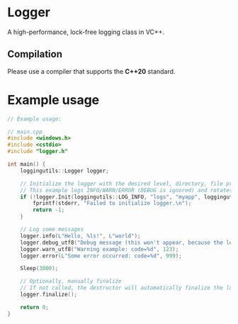 # Logger
A high-performance, lock-free logging class in VC++.

## Compilation

Please use a compiler that supports the **C++20** standard.

# Example usage

```cpp
// Example usage:

// main.cpp
#include <windows.h>
#include <cstdio>
#include "logger.h"

int main() {
    loggingutils::Logger logger;

    // Initialize the logger with the desired level, directory, file prefix, and rotation strategy
    // This example logs INFO/WARN/ERROR (DEBUG is ignored) and rotates daily
    if (!logger.Init(loggingutils::LOG_INFO, "logs", "myapp", loggingutils::ROTATE_DAILY)) {
        fprintf(stderr, "Failed to initialize logger.\n");
        return -1;
    }

    // Log some messages
    logger.info(L"Hello, %ls!", L"world");
    logger.debug_utf8("Debug message (this won't appear, because the level is INFO)");
    logger.warn_utf8("Warning example: code=%d", 123);
    logger.error(L"Some error occurred: code=%d", 999);

    Sleep(3000);

    // Optionally, manually finalize
    // If not called, the destructor will automatically finalize the logger
    logger.finalize();

    return 0;
}
```
